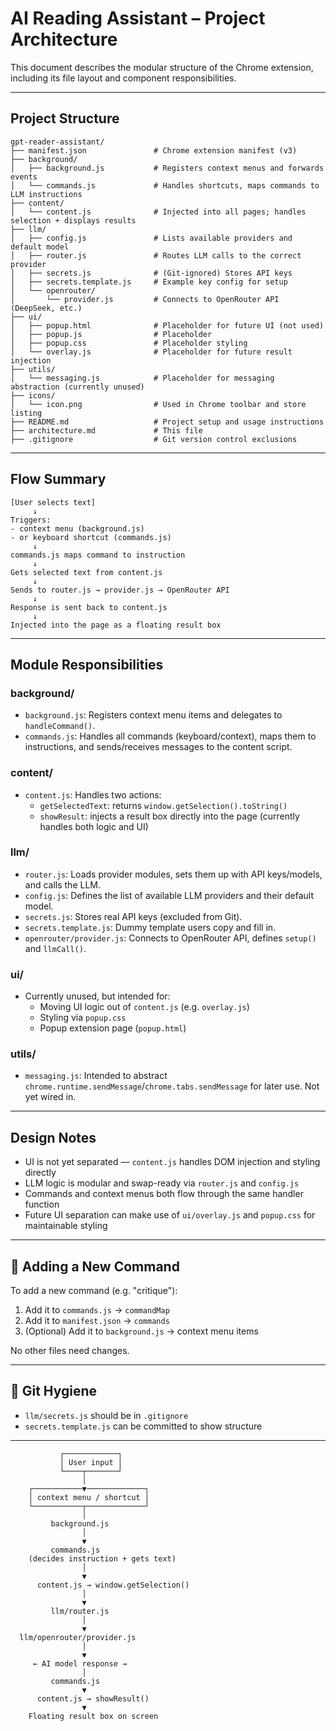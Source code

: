 # AI Reading Assistant – Project Architecture

This document describes the modular structure of the Chrome extension, including its file layout and component responsibilities.

---

## Project Structure

```
gpt-reader-assistant/
├── manifest.json               # Chrome extension manifest (v3)
├── background/
│   ├── background.js           # Registers context menus and forwards events
│   └── commands.js             # Handles shortcuts, maps commands to LLM instructions
├── content/
│   └── content.js              # Injected into all pages; handles selection + displays results
├── llm/
│   ├── config.js               # Lists available providers and default model
│   ├── router.js               # Routes LLM calls to the correct provider
│   ├── secrets.js              # (Git-ignored) Stores API keys
│   ├── secrets.template.js     # Example key config for setup
│   └── openrouter/
│       └── provider.js         # Connects to OpenRouter API (DeepSeek, etc.)
├── ui/
│   ├── popup.html              # Placeholder for future UI (not used)
│   ├── popup.js                # Placeholder
│   ├── popup.css               # Placeholder styling
│   └── overlay.js              # Placeholder for future result injection
├── utils/
│   └── messaging.js            # Placeholder for messaging abstraction (currently unused)
├── icons/
│   └── icon.png                # Used in Chrome toolbar and store listing
├── README.md                   # Project setup and usage instructions
├── architecture.md             # This file
├── .gitignore                  # Git version control exclusions
```

---

## Flow Summary

```
[User selects text]
     ↓
Triggers:
- context menu (background.js)
- or keyboard shortcut (commands.js)
     ↓
commands.js maps command to instruction
     ↓
Gets selected text from content.js
     ↓
Sends to router.js → provider.js → OpenRouter API
     ↓
Response is sent back to content.js
     ↓
Injected into the page as a floating result box
```

---

## Module Responsibilities

### background/
- `background.js`: Registers context menu items and delegates to `handleCommand()`.
- `commands.js`: Handles all commands (keyboard/context), maps them to instructions, and sends/receives messages to the content script.

### content/
- `content.js`: Handles two actions:
  - `getSelectedText`: returns `window.getSelection().toString()`
  - `showResult`: injects a result box directly into the page (currently handles both logic and UI)

### llm/
- `router.js`: Loads provider modules, sets them up with API keys/models, and calls the LLM.
- `config.js`: Defines the list of available LLM providers and their default model.
- `secrets.js`: Stores real API keys (excluded from Git).
- `secrets.template.js`: Dummy template users copy and fill in.
- `openrouter/provider.js`: Connects to OpenRouter API, defines `setup()` and `llmCall()`.

### ui/
- Currently unused, but intended for:
  - Moving UI logic out of `content.js` (e.g. `overlay.js`)
  - Styling via `popup.css`
  - Popup extension page (`popup.html`)

### utils/
- `messaging.js`: Intended to abstract `chrome.runtime.sendMessage`/`chrome.tabs.sendMessage` for later use. Not yet wired in.

---

## Design Notes

- UI is not yet separated — `content.js` handles DOM injection and styling directly
- LLM logic is modular and swap-ready via `router.js` and `config.js`
- Commands and context menus both flow through the same handler function
- Future UI separation can make use of `ui/overlay.js` and `popup.css` for maintainable styling

---

## 🚀 Adding a New Command

To add a new command (e.g. "critique"):
1. Add it to `commands.js` → `commandMap`
2. Add it to `manifest.json` → `commands`
3. (Optional) Add it to `background.js` → context menu items

No other files need changes.

---

## 🔐 Git Hygiene

- `llm/secrets.js` should be in `.gitignore`
- `secrets.template.js` can be committed to show structure

---

               ┌────────────┐
               │ User input │
               └────┬───────┘
                    │
        ┌───────────▼─────────────┐
        │ context menu / shortcut │
        └───────────┬─────────────┘
                    │
             background.js
                    │
                    ▼
             commands.js
        (decides instruction + gets text)
                    │
                    ▼
          content.js → window.getSelection()
                    │
                    ▼
             llm/router.js
                    │
                    ▼
      llm/openrouter/provider.js
                    │
                    ▼
         ← AI model response →
                    │
             commands.js
                    ▼
          content.js → showResult()
                    ▼
        Floating result box on screen
